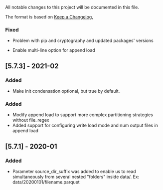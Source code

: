 All notable changes to this project will be documented in this file.

The format is based on [Keep a Changelog](https://keepachangelog.com/en/1.0.0/),
### Fixed
- Problem with pip and cryptography and updated packages' versions

- Enable multi-line option for append load
  
## [5.7.3] - 2021-02
### Added
- Make init condensation optional, but true by default.
  
### Added
- Modify append load to support more complex partitioning strategies without file_regex
- Added support for configuring write load mode and num output files in append load

## [5.7.1] - 2020-01
### Added
- Parameter source_dir_suffix was added to enable us to read simultaneously from several nested "folders" inside data/. Ex: data/20200101/filename.parquet